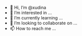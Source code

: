 - 👋 Hi, I’m @xudina
- 👀 I’m interested in ...
- 🌱 I’m currently learning ...
- 💞️ I’m looking to collaborate on ...
- 📫 How to reach me ...

<!---
xudina/xudina is a ✨ special ✨ repository because its `README.md` (this file) appears on your GitHub profile.
You can click the Preview link to take a look at your changes.
--->
